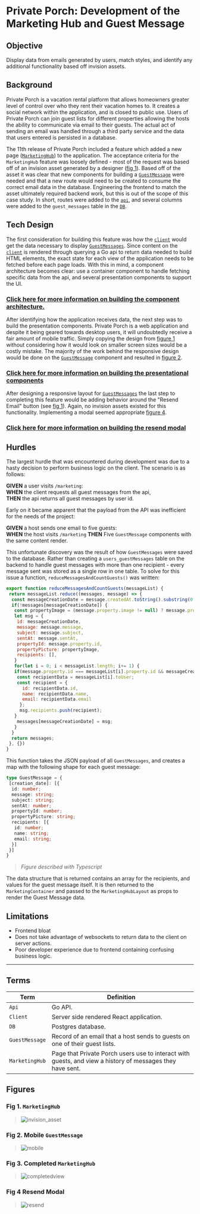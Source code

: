 # Private Porch: Development of the Marketing Hub and Guest Message

## Objective

Display data from emails generated by users, match styles, and identify any additional functionality based off invision assets.

## Background

Private Porch is a vacation rental platform that allows homeowners greater level of control over who they rent their vacation homes to. It creates a social network within the application, and is closed to public use. Users of Private Porch can join guest lists for different properties allowing the hosts the ability to communicate via email to their guests. The actual act of sending an email was handled through a third party service and the data that users entered is persisted in a database.

The 11th release of Private Porch included a feature which added a new page ([`MarketingHub`](#terms)) to the application. The acceptance criteria for the `MarketingHub` feature was loosely defined - most of the request was based off of an invision asset generated by a designer ([fig 1](#fig-1.-marketinghub)). Based off of the asset it was clear that new components for building a [`GuestMessage`](#terms) were needed and that a new route would need to be created to consume the correct email data in the database. Engineering the frontend to match the asset ultimately required backend work, but this is out of the scope of this case study. In short, routes were added to the [`api`](#terms), and several columns were added to the `guest_messages` table in the [`DB`](#terms).

## Tech Design

The first consideration for building this feature was how the [`client`](#terms) would get the data necessary to display [`GuestMessages`](#terms). Since content on the [`client`](#terms) is rendered through querying a Go api to return data needed to build HTML elements, the exact state for each view of the application needs to be fetched before each page loads. With this in mind, a component architecture becomes clear: use a container component to handle fetching specific data from the api, and several presentation components to support the UI.

### [Click here for more information on building the component architecture.](./tech_design/component_architecture.md)

After identifying how the application receives data, the next step was to build the presentation components. Private Porch is a web application and despite it being geared towards desktop users, it will undoubtedly receive a fair amount of mobile traffic. Simply copying the design from [figure 1](#fig-1.-marketinghub) without considering how it would look on smaller screen sizes would be a costly mistake. The majority of the work behind the responsive design would be done on the [`GuestMessage`](#terms) component and resulted in [figure 2](#fig-2.-mobile-guestmessage).

### [Click here for more information on building the presentational components](./tech_design/presentation_components.md)

After designing a responsive layout for [`GuestMessages`](#terms) the last step to completing this feature would be adding behavior around the "Resend Email" button (see [fig 1](#fig-1.-marketinghub)). Again, no invision assets existed for this functionality. Implementing a modal seemed appropriate [figure 4](#fig-4.-resend).

### [Click here for more information on building the resend modal](./tech_design/modal.md)

## Hurdles

The largest hurdle that was encountered during development was due to a hasty decision to perform business logic on the client. The scenario is as follows:

**GIVEN** a user visits `/marketing`:  
**WHEN** the client requests all guest messages from the api,  
**THEN** the api returns all guest messages by user id.

Early on it became apparent that the payload from the API was inefficient for the needs of the project:

**GIVEN** a host sends one email to five guests:  
**WHEN** the host visits `/marketing`
**THEN** Five `GuestMessage` components with the same content render.

This unfortunate discovery was the result of how `GuestMessages` were saved to the database. Rather than creating a `users_guestMessages` table on the backend to handle guest messages with more than one recipient - every message sent was stored as a single row in one table. To solve for this issue a function, `reduceMessagesAndCountGuests()` was written:

```javascript
export function reduceMessagesAndCountGuests(messageList) {
 return messageList.reduce((messages, message) => {
  const messageCreationDate = message.createdAt.toString().substring(0,8);
  if(!messages[messageCreationDate]) {
   const propertyImage = (message.property.image != null) ? message.property.image.url : false;
   let msg = {
    id: messageCreationDate,
    message: message.message,
    subject: message.subject,
    sentAt: message.sentAt,
    propertyId: message.property.id,
    propertyPicture: propertyImage,
    recipients: [],
   }
   for(let i = 0; i < messageList.length; i+= 1) {
   if(message.property.id === messageList[i].property.id && messageCreationDate === messageList[i].createdAt.toString().substring(0,8)) {
    const recipientData = messageList[i].toUser;
    const recipient = {
      id: recipientData.id,
      name: recipientData.name,
      email: recipientData.email
     };
     msg.recipients.push(recipient);
   }
    messages[messageCreationDate] = msg;
   }
  }
  return messages;
 }, {})
}
```

This function takes the JSON payload of all `GuestMessages`, and creates a map with the following shape for each guest message:

```typescript
type GuestMessage = {
 [creation_date]: [{
  id: number;
  message: string;
  subject: string;
  sentAt: number;
  propertyId: number;
  propertyPicture: string;
  recipients: [{
   id: number;
   name: string;
   email: string;
  }]
 }]
}
```

> _Figure described with Typescript_

The data structure that is returned contains an array for the recipients, and values for the guest message itself. It is then returned to the `MarketingContainer` and passed to the `MarketingHubLayout` as props to render the Guest Message data.

## Limitations

- Frontend bloat
- Does not take advantage of websockets to return data to the client on server actions.
- Poor developer experience due to frontend containing confusing business logic.

___

## Terms

| Term | Definition |
| --- | --- |
| `Api` | Go API. |
| `Client` | Server side rendered React application. |
| `DB` | Postgres database. |
| `GuestMessage` | Record of an email that a host sends to guests on one of their guest lists. |
| `MarketingHub` | Page that Private Porch users use to interact with guests, and view a history of messages they have sent. |

## Figures

### Fig 1. `MarketingHub`

> ![invision_asset](./assets/invision_asset.png)

### Fig 2. Mobile `GuestMessage`

> ![mobile](./assets/mobile.png)

### Fig 3. Completed `MarketingHub`

> ![completedview](./assets/completedview.png)

### Fig 4 Resend Modal

> ![resend](./assets/resend.png)
